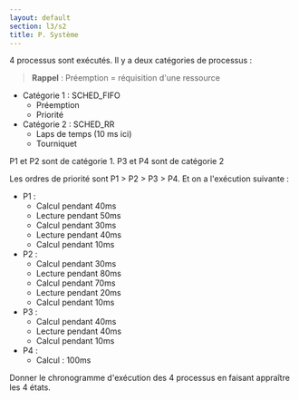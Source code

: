 ```yaml
---
layout: default
section: l3/s2
title: P. Système
---
```


4 processus sont exécutés. Il y a deux catégories de processus :

> **Rappel** : Préemption = réquisition d'une ressource

- Catégorie 1 : SCHED_FIFO
  * Préemption
  * Priorité
- Catégorie 2 : SCHED_RR
  * Laps de temps (10 ms ici)
  * Tourniquet

P1 et P2 sont de catégorie 1. P3 et P4 sont de catégorie 2

Les ordres de priorité sont P1 > P2 > P3 > P4. Et on a l'exécution suivante :

* P1 :
  * Calcul pendant 40ms
  * Lecture pendant 50ms
  * Calcul pendant 30ms
  * Lecture pendant 40ms
  * Calcul pendant 10ms
* P2 :
  * Calcul pendant 30ms
  * Lecture pendant 80ms
  * Calcul pendant 70ms
  * Lecture pendant 20ms
  * Calcul pendant 10ms
* P3 :
  * Calcul pendant 40ms
  * Lecture pendant 40ms
  * Calcul pendant 10ms
* P4 :
  * Calcul : 100ms

Donner le chronogramme d'exécution des 4 processus en faisant appraître les 4 états.
